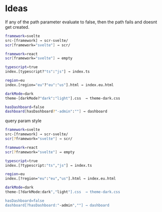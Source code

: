 # Ideas

If any of the path parameter evaluate to false, then the path fails and doesnt get created.

```bash
framework=svelte
src-[framework] → scr-svelte/
scr[framework="svelte"] → scr/

framework=react
scr[framework="svelte"] → empty

typescript=true
index.[typescript?"ts":"js"] → index.ts

region=eu
index.[region="eu"?"eu":"us"].html → index.eu.html

darkMode=dark
theme-[darkMode?"dark":"light"].css  → theme-dark.css

hasDashboard=false
dashboard[hasDashboard?"-admin":""] → dashboard
```

query param style

```bash
framework=svelte
src-[framework] → scr-svelte/
scr[?framework="svelte"] → scr/

framework=react
scr[?framework="svelte"] → empty

typescript=true
index.[?typescript:"ts","js"] → index.ts

region=eu
index.[?region="eu":"eu","us"].html → index.eu.html

darkMode=dark
theme-[?darkMode:dark","light"].css  → theme-dark.css

hasDashboard=false
dashboard[?hasDashboard:"-admin",""] → dashboard
```
